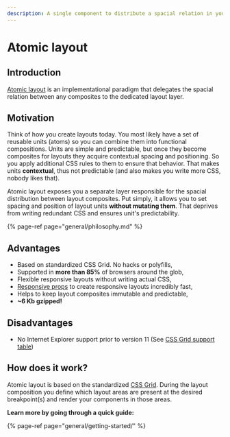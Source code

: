 ```yaml
---
description: A single component to distribute a spacial relation in your layouts.
---
```


# Atomic layout

## Introduction

[Atomic layout](https://github.com/kettanaito/atomic-layout) is an implementational paradigm that delegates the spacial relation between any composites to the dedicated layout layer.

## Motivation

Think of how you create layouts today. You most likely have a set of reusable units \(atoms\) so you can combine them into functional compositions. Units are simple and predictable, but once they become composites for layouts they acquire contextual spacing and positioning. So you apply additional CSS rules to them to ensure that behavior. That makes units **contextual**, thus not predictable \(and also makes you write more CSS, nobody likes that\).

Atomic layout exposes you a separate layer responsible for the spacial distribution between layout composites. Put simply, it allows you to set spacing and position of layout units **without mutating them**. That deprives from writing redundant CSS and ensures unit's predictability.

{% page-ref page="general/philosophy.md" %}

## Advantages

* Based on standardized CSS Grid. No hacks or polyfills,
* Supported in **more than 85%** of browsers around the glob,
* Flexible responsive layouts without writing actual CSS,
* [Responsive props](fundamentals/responsive-props.md) to create responsive layouts incredibly fast,
* Helps to keep layout composites immutable and predictable,
* **~6 Kb gzipped!**

## Disadvantages

* No Internet Explorer support prior to version 11 \(See [CSS Grid support table](https://caniuse.com/#feat=css-grid)\)

## How does it work?

Atomic layout is based on the standardized [CSS Grid](https://developer.mozilla.org/en-US/docs/Web/CSS/CSS_Grid_Layout). During the layout composition you define which layout areas are present at the desired breakpoint\(s\) and render your components in those areas.

**Learn more by going through a quick guide:**

{% page-ref page="general/getting-started/" %}


